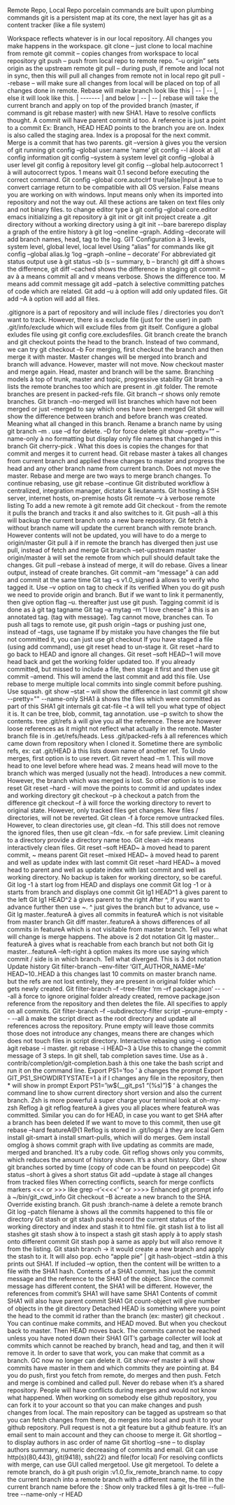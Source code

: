 Remote Repo, Local Repo
porcelain commands are built upon plumbing commands
git is a persistent map at its core, the next layer has git as a content tracker (like a file system)
 
Workspace reflects whatever is in our local repository. All changes you make happens in the workspace.
git clone – just clone to local machine from remote
git commit – copies changes from workspace to local repository
git push – push from local repo to remote repo. “–u origin” sets origin as the upstream remote
git pull – during push, if remote and local not in sync, then this will pull all changes from remote not in local repo
git pull - -rebase – will make sure all changes from local will be placed on top of all changes done in remote. Rebase will make branch look like this | -- | -- |, else it will look like this. | ------- | and below | -- | -- |
rebase will take the current branch and apply on top of the provided branch (master, if command is git rebase master) with new SHA1. Have to resolve conflicts thought.
A commit will have parent commit id too.
A reference is just a point to a commit Ex: Branch, HEAD
HEAD points to the branch you are on.
Index is also called the staging area. Index is a proposal for the next commit.
Merge is a commit that has two parents.
git –version à gives you the version of git running
git config –global user.name ‘name’
git config --l àlook at all config information
git config –system à system level
git config –global à user level
git config à repository level
git config --global help.autocorrect 1 à will autocorrect typos. 1 means wait 0.1 second before executing the correct command.
Git config –global core.autoclrf true|false|Input à true to convert carriage return to be compatible with all OS version. False means you are working on with windows. Input means only when its imported into repository and not the way out. All these actions are taken on text files only and not binary files.
to change editor type à git config –global core.editor emacs
initializing a git repository à git init or git init project
create a .git directory without a working directory using à git init --bare barerepo
display a graph of the entire history à git log –oneline –graph. Adding –decorate will add branch names, head, tag to the log.
GIT Configuration à 3 levels, system level, global level, local level
Using “alias” for commands like git config –global alias.lg ‘log –graph –online – decorate’
For abbreviated git status output use à git status –sb (s – summary, b – branch)
git diff  à shows the difference, git diff –cached shows the difference in staging
git commit –av à a means commit all and v means verbose. Shows the difference too.  M means add commit message
git add –patch à selective committing patches of code which are related.
Git add –u à option will add only updated files.
Git add –A à option will add all files.
 
.gitignore is a part of repository and will include files / directories you don’t want to track.
However, there is a exclude file (just for the user) in path .git/info/exclude which will exclude files from git itself.
Configure a global exludes file using git config core.excludesfiles.
Git branch <branchname> create the branch and git checkout <branchname> points the head to the branch. Instead of two command, we can try git checkout –b <branchname>
For merging, first checkout the branch and then merge it with master. Master changes will be merged into branch and branch will advance. However, master will not move. Now checkout master and merge again. Head, master and branch will be the same.
Branching models à top of trunk, master and topic, progressive stability
Git branch –a lists the remote branches too which are present in .git folder. The remote branches are present in packed-refs file.
Git branch –r shows only remote branches.
Git branch –no-merged will list branches which have not been merged or just –merged to say which ones have been merged
Git show <branchname> will show the difference between branch and before branch was created. Meaning what all changed in this branch.
Rename a branch name by using git branch –m <curr name> <new name>. use –d for delete. –D for force delete
git show –pretty=”” –name-only <hash-value> à no formatting but display only file names that changed in this branch
Git cherry-pick <commit id>. What this does is copies the changes for that commit and merges it to current head.
Git rebase master à takes all changes from current branch and applied these changes to master and progress the head and any other branch name from current branch. Does not move the master.
Rebase and merge are two ways to merge branch changes.
To continue rebasing, use git rebase –continue
Git distributed workflow à centralized, integration manager, dictator & lieutanants.
Git hosting à SSH server, internet hosts, on-premise hosts
Git remote –v à verbose remote listing
To add a new remote à git remote add <name> <url>
Git checkout <brachname> - from the remote it pulls the branch and tracks it and also switches to it.
Git push –all <backup repository name> à this will backup the current branch onto a new bare repository.
Git fetch à without branch name will update the current branch with remote branch. However contents will not be updated, you will have to do a merge to origin/master
Git pull à if in remote the branch has diverged  then just use pull, instead of fetch and merge
Git branch –set-upstream master origin/master à will set the remote from which pull should default take the changes.
Git pull –rebase à instead of merge, it will do rebase. Gives a linear output, instead of create branches.
Git commit –am “message” à can add and commit at the same time
Git tag –s v1.0_signed à allows to verify who tagged it.  Use –v option on tag to check if its verified
When you do git push we need to provide origin and branch. But if we want to link it permanently, then give option flag –u. thereafter just use git push.
Tagging commit id is done as à git tag tagname
Git tag –a mytag –m “I love cheese” à this is an annotated tag. (tag with message). Tag cannot move, branches can.
To push all tags to remote use, git push origin –tags or pushing just one, instead of –tags, use tagname
If by mistake you have changes the file but not committed it, you can just use git checkout <filename>
If you have staged a file (using add command), use git reset head <filename> to un-stage it. Git reset –hard to go back to HEAD and ignore all changes. Git reset –soft HEAD~1 will move head back and get the working folder updated too.
If you already committed, but missed to include a file, then stage it first and then use git commit –amend. This will amend the last commit and add this file.
Use rebase to merge multiple local commits into single commit before pushing. Use squash.
git show –stat – will show the difference in last commit
git show --pretty="" --name-only SHA1 à shows the files which were committed as part of this SHA1
git internals
git cat-file –t <hashvalue> à will tell you what type of object it is. It can be tree, blob, commit, tag annotation. use –p switch to show the contents.
tree .git/refs à will give you all the reference. These are however loose references as it might not reflect what actually in the remote. Master branch file is in .get/refs/heads.
Less .git/packed-refs à all references which came down from repository when I cloned it.
Sometime there are symbolic refs, ex: cat .git/HEAD à this lists down name of another ref.
To Undo merges, first option is to use revert. Git revert head –m 1. This will move head to one level before where head was. 2 means head will move to the branch which was merged (usually not the head). Introduces a new commit. However, the branch which was merged is lost. So other option is to use reset
Git reset –hard <commit id> - will move the points to commit id and updates index and working directory
git checkout –p à checkout a patch from the difference
git checkout –f à will force the working directory to revert to original state. However, only tracked files get changes. New files / directories, will not be reverted.
Git clean -f à force remove untracked files. However, to clean directories use, git clean –fd. This still does not remove the ignored files, then use git clean –fdx. –n for safe preview. Limit cleaning to a directory provide a directory name too.
Git clean –idx means interactively clean files.
Git reset –soft HEAD~ à moved head to parent commit, ~ means parent
Git reset –mixed HEAD~ à moved head to parent and well as update index with last commit
Git reset –hard HEAD~ à moved head to parent and well as update index with last commit and well as working directory. No backup is taken for working directory, so be careful.
Git log -1 à start log from HEAD and displays one commit
Git log -1 <branchname> or <hash value> à starts from branch and displays one commit
Git lg1 HEAD^1 à gives parent to the left
Git lg1 HEAD^2 à gives parent to the right
After ^, if you want to advance further then use ~. ^ just gives the branch but to advance, use ~
Git lg master..featureA à gives all commits in featureA which is not visitable from master branch
Git diff master..featureA à shows differences of all commits in featureA which is not visitable from master branch. Tell you what will change is merge happens.
The above is 2 dot notation
Git lg master…featureA à gives what is reachable from each branch but not both
Git lg master…featureA –left-right à option makes its more use saying which commit / side is in which branch. Tell what diverged.
This is 3 dot notation
Update history
Git filter-branch –env-filter ‘GIT_AUTHOR_NAME=Me’ HEAD~10..HEAD à this changes last 10 commits on master branch name. but the refs are not lost entirely, they are present in original folder which gets newly created.
Git filter-branch –f –tree-filter ‘rm –rf package.json’ -- --all à force to ignore original folder already created, remove package.json reference from the repository and then deletes the file. All specifies to apply on all commits.
Git filter-branch –f –subdirectory-filter script –prune-empty -- --all à make the script direct as the root directory and update all references across the repository. Prune empty will leave those commits those does not introduce any changes, means there are changes which does not touch files in script directory.
Interactive rebasing using –i option àgit rebase -i master.
git rebase -i HEAD~3 à Use this to change the commit message of 3 steps.
In git shell, tab completion saves time. Use as à . contrib/completion/git-completion.bash à this one take the bash script and run it on the command line.
Export PS1=’foo ’ à changes the prompt
Export GIT_PS1_SHOWDIRTYSTATE=1 à if I changes any file in the repository, then * will show in prompt
Export PS1=’\w$(__git_ps1 “(%s)”)\$ ‘ à changes the command line to show current directory short version and also the current branch.
Zsh is more powerful à super charge your terminal look at oh-my-zsh
Reflog à git reflog featureA à gives you all places where featureA was committed. Similar you can do for HEAD, in case you want to get SHA after a branch has been deleted
If we want to move to this commit, then use git rebase –hard featureA@{1
Reflog is stored in .git/logs/ à they are local
Gem install git-smart à install smart-pulls, which will do merges.
Gem install omglog à shows commit graph with live updating as commits are made, merged and branched. It’s a ruby code.
Git reflog shows only you commits, which reduces the amount of history shown. It’s a short history.
Gbrt – show git branches sorted by time (copy of code can be found on peepcode)
Git status –short à gives a short status
Git add –update à stage all changes from tracked files
When correcting conflicts, search for merge conflicts markers <<< or >>> like grep –r’<<<<’ * or >>>>
Enhanced git prompt info à ~/bin/git_cwd_info
Git checkout –B <branch> <SHA> àcreate a new branch to the SHA. Override existing branch.
Git push :branch-name à delete a remote branch
Git log –patch filename à shows all the commits happened to this file or directory
Git stash or git stash pushà record the current status of the working directory and index and stash it to html file.
git stash list à to list all stashes
git stash show à to inspect a stash
git stash apply à to apply stash onto different commit
Git stash pop à same as apply but will also remove it from the listing.
Git stash branch <branchname> -> it would create a new branch and apply the stash to it. It will also pop.
echo “apple pie” | git hash-object –stdin   à this prints out SHA1. If included –w option, then the content will be written to a file with the SHA1 hash.
Contents of a SHA1 commit, has just the commit message and the reference to the SHA1 of the object. Since the commit message has different content, the SHA1 will be different. However, the references from commit’s SHA1 will have same SHA1
Contents of commit SHA1 will also have parent commit SHA1
Git count-object will give number of objects in the git directory
Detached HEAD is something where you point the head to the commit id rather than the branch (ex: master) git checkout <sha1>. You can continue make commits, and HEAD moved. But when you checkout back to master. Then HEAD moves back. The commits cannot be reached unless you have noted down their SHA1
GIT’s garbage collecter will look at commits which cannot be reached by branch, head and tag, and then it will remove it. In order to save that work, you can make that commit as a branch. GC now no longer can delete it.
Git show-ref master à will show commits have master in them and which commits they are pointing at.
B4 you do push, first you fetch from remote, do merges and then push. Fetch and merge is combined and called pull.
Never do rebase when it’s a shared repository. People will have conflicts during merges and would not know what happened.
When working on somebody else github repository, you can fork it to your account so that you can make changes and push changes from local. The main repository can be tagged as upstream so that you can fetch changes from there, do merges into local and push it to your github repository.
Pull request is not a git feature but a github feature. It’s an email sent to main account and they can choose to merge it.
Git shortlog – to display authors in asc order of name
Git shortlog –sne – to display authors summary, numeric decreasing of commits and email.
Git can use http(s)(80,443), git(9418), ssh(22) and file(for local)
For resolving conflicts with merge, can use GUI called mergetool. Use git mergetool.
To delete a remote branch, do à git push origin :v1.0_fix_remote_branch name. to copy the current branch into a remote branch with a different name, the fill in the current branch name before the :
Show only  tracked files à git ls-tree --full-tree --name-only -r HEAD
